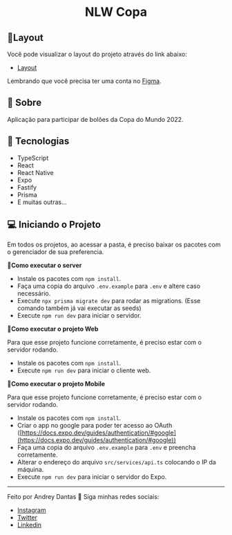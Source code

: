 <h1 align="center">NLW Copa</h1>

## 🔖Layout
   Você pode visualizar o layout do projeto através do link abaixo:

-   [Layout](https://www.figma.com/community/file/1169028343875283461)

Lembrando que você precisa ter uma conta no  [Figma](http://figma.com/).

## 📜 Sobre
<p>
	Aplicação para participar de bolões da Copa do Mundo 2022.
</p>

## 🚀 Tecnologias
- TypeScript
- React
- React Native
- Expo
- Fastify
- Prisma
- E muitas outras...

## 💻 Iniciando o Projeto

<p>Em todos os projetos, ao acessar a pasta, é preciso baixar os pacotes com o gerenciador de sua preferencia.</p>

**🚀Como executar o server**
- Instale os pacotes com  `npm install`.
- Faça uma copia do arquivo  `.env.example`  para  `.env`  e altere caso necessário.
- Execute  `npx prisma migrate dev`  para rodar as migrations. (Esse comando também já vai executar as seeds)
- Execute  `npm run dev`  para iniciar o servidor.

**🚀Como executar o projeto Web**
<p>Para que esse projeto funcione corretamente, é preciso estar com o servidor rodando. </p>

- Instale os pacotes com  `npm install`.
- Execute  `npm run dev`  para iniciar o cliente web.

**🚀Como executar o projeto Mobile**
<p>Para que esse projeto funcione corretamente, é preciso estar com o servidor rodando. </p>

- Instale os pacotes com  `npm install`.
- Criar o app no google para poder ter acesso ao OAuth ([https://docs.expo.dev/guides/authentication/#google](https://docs.expo.dev/guides/authentication/#google))
- Faça uma copia do arquivo  `.env.example`  para  `.env`  e preencha corretamente.
- Alterar o endereço do arquivo  `src/services/api.ts`  colocando o IP da máquina.
- Execute  `npm run dev`  para iniciar o servidor do Expo.

---
Feito por Andrey Dantas 👋 Siga minhas redes sociais:
- [Instagram](https://www.instagram.com/andreydantasvf/)
- [Twitter](https://twitter.com/andreydantasvf)
- [Linkedin](https://www.linkedin.com/in/andreydantasvf/)
